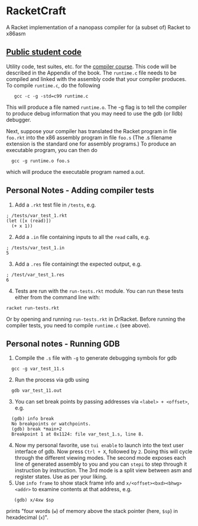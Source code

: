 # RacketCraft
A Racket implementation of a nanopass compiler for (a subset of) Racket to x86asm

## [Public student code](https://github.com/IUCompilerCourse/public-student-support-code)

Utility code, test suites, etc. for the [compiler course](https://github.com/IUCompilerCourse/Essentials-of-Compilation). This code will be described in the Appendix of the book. The `runtime.c` file needs to be compiled and linked with the assembly code that your compiler produces. To compile `runtime.c`, do the following
```
   gcc -c -g -std=c99 runtime.c
```
This will produce a file named `runtime.o`. The -g flag is to tell the compiler to produce debug information that you may need to use the gdb (or lldb) debugger.

Next, suppose your compiler has translated the Racket program in file `foo.rkt` into the x86 assembly program in file `foo.s` (The .s filename extension is the standard one for assembly programs.) To produce an executable program, you can then do
```
  gcc -g runtime.o foo.s
```
which will produce the executable program named a.out.

## Personal Notes - Adding compiler tests

1. Add a `.rkt` test file in `/tests`, e.g.
```
; /tests/var_test_1.rkt
(let ([x (read)])
  (+ x 1))
```
2. Add a `.in` file containing inputs to all the `read` calls, e.g.
```
; /tests/var_test_1.in
5
```
3. Add a `.res` file containingt the expected output, e.g.
```
; /test/var_test_1.res
6
```
4. Tests are run with the `run-tests.rkt` module. You can run these tests either from the command
line with:
```
racket run-tests.rkt
```
Or by opening and running `run-tests.rkt` in DrRacket.
Before running the compiler tests, you need to compile `runtime.c` (see above).

## Personal notes - Running GDB

1. Compile the `.s` file with `-g` to generate debugging symbols for gdb
```
  gcc -g var_test_11.s
```
2. Run the process via gdb using
```
  gdb var_test_11.out
```
3. You can set break points by passing addresses via `<label> + <offset>`, e.g.
```
  (gdb) info break
  No breakpoints or watchpoints.
  (gdb) break *main+2
  Breakpoint 1 at 0x1124: file var_test_1.s, line 8.
```
4. Now my personal favorite, use `tui enable` to launch into the text user interface of gdb. Now press `Ctrl + X`, followed by `2`. Doing this will cycle through the different viewing modes. The second mode exposes each line of generated assembly to you and you can `stepi` to step through it instruction by instruction. The 3rd mode is a split view between asm and register states. Use as per your liking. 
5. Use `info frame` to show stack frame info and `x/<offset><bxd><bhwg> <addr>` to examine contents at that address, e.g.
```
   (gdb) x/4xw $sp
```
prints "four words (`w`) of memory above the stack pointer (here, `$sp`) in hexadecimal (`x`)".
